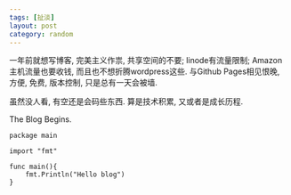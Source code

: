 ```yaml
---
tags: [扯淡]
layout: post
category: random
---
```


一年前就想写博客, 完美主义作祟, 共享空间的不要; linode有流量限制; Amazon主机流量也要收钱, 而且也不想折腾wordpress这些. 与Github Pages相见恨晚, 方便, 免费, 版本控制, 只是总有一天会被墙.

虽然没人看, 有空还是会码些东西. 算是技术积累, 又或者是成长历程. 

The Blog Begins.

    package main

    import "fmt"

    func main(){
        fmt.Println("Hello blog")
    }
